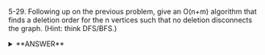 ﻿5-29. Following up on the previous problem, give an O(n+m) algorithm that finds a deletion order for the n vertices such that no deletion disconnects the graph. (Hint: think DFS/BFS.)

<details>
<summary>**ANSWER**</summary>
  <p>

  Summary:
  - Use logic from 5-28. Delete any vertex that is not in the output of 5-28. Run 5-28 algorithm again to refresh list and then repeat.

  </p>
</details>